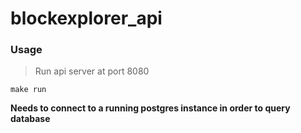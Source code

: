 # blockexplorer_api

### Usage

> Run api server at port 8080

`make run`

**Needs to connect to a running postgres instance in order to query database**
